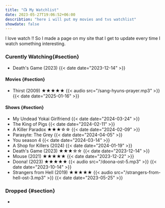 ```yaml
---
title: "📺 My Watchlist"
date: 2023-05-27T19:06:52+06:00
describtion: "here i will put my movies and tvs watchlist"
showdate: false
---
```


I love watch !! So I made a page on my site that I get to update every time I watch something interesting.

### Curently Watching{#section}

- Death's Game (2023)
  {{< date date="2023-12-14" >}}

#### Movies {#section}

- Thirst (2009) ★★★★★
  {{< audio src="/sang-hyuns-prayer.mp3" >}}
  {{< date date="2025-01-16" >}}

#### Shows {#section}

- My Undead Yokai Girlfriend
  {{< date date="2024-03-24" >}}
- The King of Pigs
  {{< date date="2024-02-11" >}}
- A Killer Paradox ★★★☆☆
  {{< date date="2024-02-09" >}}
- Parasyte: The Grey
  {{< date date="2024-04-05" >}}
- You season 4
  {{< date date="2024-03-14" >}}
- A Shop for Killers (2024)
  {{< date date="2024-01-19" >}}
- Death's Game (2023) ★★★☆☆
  {{< date date="2023-12-14" >}}
- Mouse (2021) ★★★★★
  {{< date date="2023-12-22" >}}
- Doona! (2023) ★★★★★
  {{< audio src="/doona-ost-5.mp3" >}}
  {{< date date="2023-10-14" >}}
- Strangers from Hell (2019) ★★★★★
  {{< audio src="/strangers-from-hell-ost-3.mp3" >}}
  {{< date date="2023-05-25" >}}

### Dropped {#section}

-
